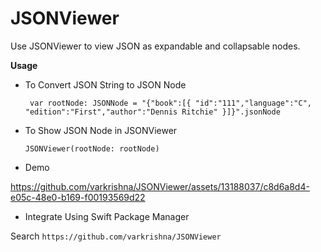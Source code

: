 # JSONViewer

  

Use JSONViewer to view JSON as expandable and collapsable nodes.

**Usage**

 - To Convert JSON String to JSON Node 
 
    

   ` var rootNode: JSONNode = "{"book":[{ "id":"111","language":"C", "edition":"First","author":"Dennis Ritchie" }]}".jsonNode`

 - To Show JSON Node in JSONViewer
 
    `JSONViewer(rootNode: rootNode)`

- Demo

https://github.com/varkrishna/JSONViewer/assets/13188037/c8d6a8d4-e05c-48e0-b169-f00193569d22

- Integrate Using Swift Package Manager

  
Search `https://github.com/varkrishna/JSONViewer`
